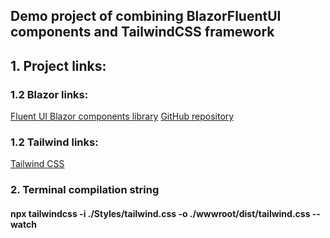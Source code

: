 ## Demo project of combining BlazorFluentUI components and TailwindCSS framework

## 1. Project links:
### 1.2 Blazor links:
[Fluent UI Blazor components library](https://www.fluentui-blazor.net/)
[GitHub repository](https://github.com/microsoft/fluentui-blazor)

### 1.2 Tailwind links:
[Tailwind CSS](https://tailwindcss.com/)

### 2. Terminal compilation string
#### npx tailwindcss -i ./Styles/tailwind.css -o ./wwwroot/dist/tailwind.css --watch ####

